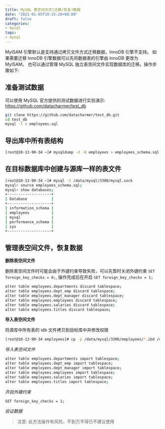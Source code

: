 ```yaml
---
title: MySQL 表空间方式(迁移/恢复)数据
date: "2021-01-05T10:15:20+08:00"
draft: false
categories:
- mysql
tags:
- mysql
---
```


MyISAM 引擎默认是支持通过拷贝文件方式迁移数据，InnoDB 引擎不支持。
如果需要迁移 InnoDB 引擎数据可以先将数据表的引擎由 InnoDB 更改为 MyISAM。
也可以通过管理 MySQL 独立表空间文件实现数据库的迁移。操作步骤如下:

## 准备测试数据 

可以使用 MySQL 官方提供的测试数据进行实验演示:  https://github.com/datacharmer/test_db

```bash 
git clone https://github.com/datacharmer/test_db.git
cd test_db
mysql -t < employees.sql
```

## 导出库中所有表结构

```bash
[root@10-13-90-34 ~]# mysqldump -d -B employees > employees_schema.sql
```

## 在目标数据库中创建与源库一样的表文件

```bash
[root@10-13-90-34 ~]# mysql -S /data/mysql/3308/mysql.sock
mysql> source employees_schema.sql;
mysql> show databases;
+--------------------+
| Database           |
+--------------------+
| information_schema |
| employees          |
| mysql              |
| performance_schema |
| sys                |
+--------------------+

```
## 管理表空间文件，恢复数据

**删除表空间文件**

删除表空间文件时可能会由于外键约束导致失败，可以先暂时关闭外键约束 `SET foreign_key_checks = 0;`, 操作完成后在开启 `SET foreign_key_checks = 1;`

```bash
alter table employees.departments discard tablespace;
alter table employees.dept_emp discard tablespace;
alter table employees.dept_manager discard tablespace;
alter table employees.employees discard tablespace;
alter table employees.salaries discard tablespace;
alter table employees.titles discard tablespace;
```

**导入表空间文件**

将源库中所有表的 idb 文件拷贝到目标库中并修改权限

```bash
[root@10-13-90-34 employees]# cp -p /data/mysql/3306/employees/*.ibd /data/mysql/3308/employees
```

*导入表空间文件*

```bash
alter table employees.departments import tablespace;
alter table employees.dept_emp import tablespace;
alter table employees.dept_manager import tablespace;
alter table employees.employees import tablespace;
alter table employees.salaries import tablespace;
alter table employees.titles import tablespace;
```

*开启外键约束*

```
SET foreign_key_checks = 1;
```

*验证数据*

> 注意: 此方法操作有风险，不到万不得已不建议使用